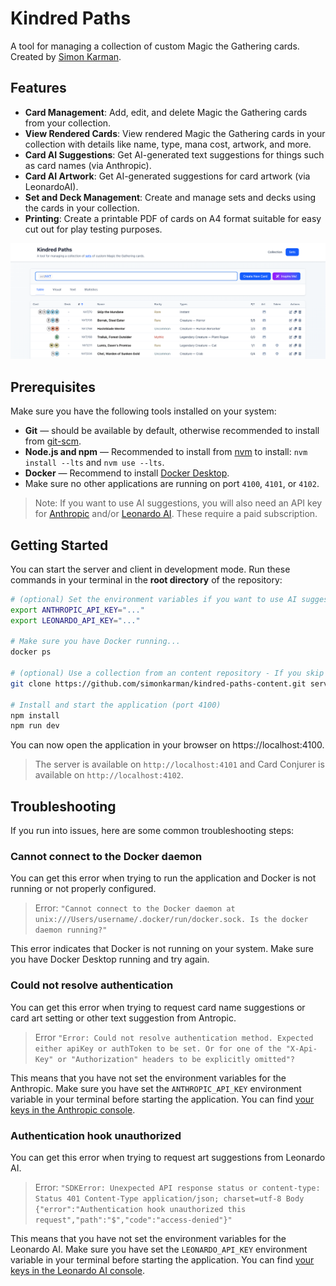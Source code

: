 # Kindred Paths
A tool for managing a collection of custom Magic the Gathering cards. Created by [Simon Karman](https://simonkarman.nl).

## Features
- **Card Management**: Add, edit, and delete Magic the Gathering cards from your collection.
- **View Rendered Cards**: View rendered Magic the Gathering cards in your collection with details like name, type, mana cost, artwork, and more.
- **Card AI Suggestions**: Get AI-generated text suggestions for things such as card names (via Anthropic).
- **Card AI Artwork**: Get AI-generated suggestions for card artwork (via LeonardoAI).
- **Set and Deck Management**: Create and manage sets and decks using the cards in your collection.
- **Printing**: Create a printable PDF of cards on A4 format suitable for easy cut out for play testing purposes.

![Kindred Paths](./kindred-paths.png)

## Prerequisites
Make sure you have the following tools installed on your system:
- **Git** — should be available by default, otherwise recommended to install from [git-scm](https://git-scm.com/downloads).
- **Node.js and npm** — Recommended to install from [nvm](https://github.com/nvm-sh/nvm) to install: `nvm install --lts` and `nvm use --lts`.
- **Docker** — Recommend to install [Docker Desktop](https://docs.docker.com/desktop/).
- Make sure no other applications are running on port `4100`, `4101`, or `4102`.

> Note: If you want to use AI suggestions, you will also need an API key for [Anthropic](https://www.anthropic.com/) and/or [Leonardo AI](https://leonardo.ai/). These require a paid subscription.

## Getting Started
You can start the server and client in development mode. Run these commands in your terminal in the **root directory** of the repository:

```bash
# (optional) Set the environment variables if you want to use AI suggestions
export ANTHROPIC_API_KEY="..."
export LEONARDO_API_KEY="..."

# Make sure you have Docker running...
docker ps

# (optional) Use a collection from an content repository - If you skip this step, you will start with an empty collection
git clone https://github.com/simonkarman/kindred-paths-content.git server/content

# Install and start the application (port 4100)
npm install
npm run dev
```

You can now open the application in your browser on https://localhost:4100.

> The server is available on `http://localhost:4101` and Card Conjurer is available on `http://localhost:4102`.

## Troubleshooting
If you run into issues, here are some common troubleshooting steps:

### Cannot connect to the Docker daemon
You can get this error when trying to run the application and Docker is not running or not properly configured.

> Error: `"Cannot connect to the Docker daemon at unix:///Users/username/.docker/run/docker.sock. Is the docker daemon running?"`

This error indicates that Docker is not running on your system. Make sure you have Docker Desktop running and try again.

### Could not resolve authentication
You can get this error when trying to request card name suggestions or card art setting or other text suggestion from Antropic.

> Error `"Error: Could not resolve authentication method. Expected either apiKey or authToken to be set. Or for one of the "X-Api-Key" or "Authorization" headers to be explicitly omitted"?`

This means that you have not set the environment variables for the Anthropic. Make sure you have set the `ANTHROPIC_API_KEY` environment variable in your terminal before starting the application. You can find [your keys in the Anthropic console](https://console.anthropic.com/settings/keys).

### Authentication hook unauthorized
You can get this error when trying to request art suggestions from Leonardo AI.

> Error: `"SDKError: Unexpected API response status or content-type: Status 401 Content-Type application/json; charset=utf-8 Body
{"error":"Authentication hook unauthorized this request","path":"$","code":"access-denied"}"`

This means that you have not set the environment variables for the Leonardo AI. Make sure you have set the `LEONARDO_API_KEY` environment variable in your terminal before starting the application. You can find [your keys in the Leonardo AI console](https://app.leonardo.ai/api-access).
